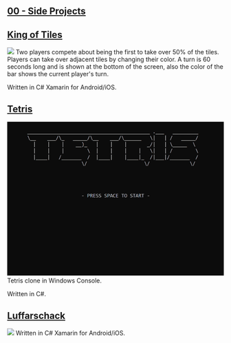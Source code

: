 ## [00 - Side Projects](https://github.com/yrgo/gp20/tree/master/Programming%20Fundamentals/00%20-%20Side%20Projects)



## [King of Tiles](https://github.com/danielalexandernielsen/King-of-Tiles)
<img src="https://github.com/danielalexandernielsen/Yrgo/blob/master/Daniel_00_SideProjects/King-of-Tiles.gif?raw=true">
Two players compete about being the first to take over 50% of the tiles. Players can take over adjacent tiles by changing their color. A turn is 60 seconds long and is shown at the bottom of the screen, also the color of the bar shows the current player's turn.

Written in C# Xamarin for Android/iOS.

## [Tetris](https://github.com/danielalexandernielsen/Tetris)
<img src="https://github.com/danielalexandernielsen/Yrgo/blob/master/Daniel_00_SideProjects/Tetris.gif?raw=true">
Tetris clone in Windows Console. 

Written in C#.

## [Luffarschack](https://github.com/danielalexandernielsen/Luffarschack)
<img src="https://github.com/danielalexandernielsen/Yrgo/blob/master/Daniel_00_SideProjects/Luffarschack.gif?raw=true">
Written in C# Xamarin for Android/iOS.
